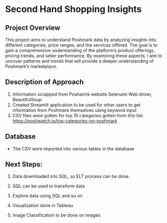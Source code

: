 # Second Hand Shopping Insights
## Project Overview
This project aims to understand Poshmark data by analyzing insights into different categories, price ranges, and the services offered. The goal is to gain a comprehensive understanding of the platform’s product offerings, pricing trends, and seller performance. By examining these aspects, I aim to uncover patterns and trends that will provide a deeper understanding of Poshmark’s marketplace. 

## Description of Approach
1. Information scrapped from Poshamrk website Selenuim Web driver, BeautifulSoup
2. Created Streamlit application to be used for other users to get information from Poshmark themselves using keyword input
3. CSV files were gotten for top 10 categories gotten from this list: https://poshwatch.io/top-categories-on-poshmark

## Database
- The CSV were imported into various tables in the database

## Next Steps:
1. Data downloaded into SQL, so ELT process can be done.
2. SQL can be used to transform data
3. Explore data using SQL and so on
4. Visualization done in Tableau

5. Image Classification to be done on images 
